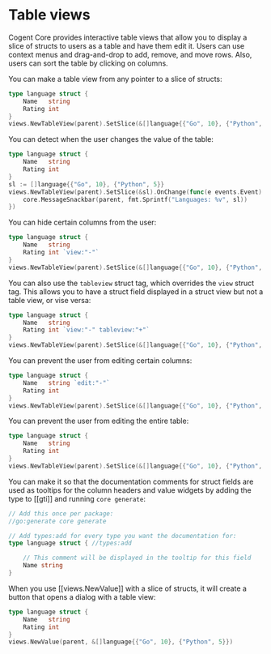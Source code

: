 # Table views

Cogent Core provides interactive table views that allow you to display a slice of structs to users as a table and have them edit it. Users can use context menus and drag-and-drop to add, remove, and move rows. Also, users can sort the table by clicking on columns.

You can make a table view from any pointer to a slice of structs:

```Go
type language struct {
    Name   string
    Rating int
}
views.NewTableView(parent).SetSlice(&[]language{{"Go", 10}, {"Python", 5}})
```

You can detect when the user changes the value of the table:

```Go
type language struct {
    Name   string
    Rating int
}
sl := []language{{"Go", 10}, {"Python", 5}}
views.NewTableView(parent).SetSlice(&sl).OnChange(func(e events.Event) {
    core.MessageSnackbar(parent, fmt.Sprintf("Languages: %v", sl))
})
```

You can hide certain columns from the user:

```Go
type language struct {
    Name   string
    Rating int `view:"-"`
}
views.NewTableView(parent).SetSlice(&[]language{{"Go", 10}, {"Python", 5}})
```

You can also use the `tableview` struct tag, which overrides the `view` struct tag. This allows you to have a struct field displayed in a struct view but not a table view, or vise versa:

```Go
type language struct {
    Name   string
    Rating int `view:"-" tableview:"+"`
}
views.NewTableView(parent).SetSlice(&[]language{{"Go", 10}, {"Python", 5}})
```

You can prevent the user from editing certain columns:

```Go
type language struct {
    Name   string `edit:"-"`
    Rating int
}
views.NewTableView(parent).SetSlice(&[]language{{"Go", 10}, {"Python", 5}})
```

You can prevent the user from editing the entire table:

```Go
type language struct {
    Name   string
    Rating int
}
views.NewTableView(parent).SetSlice(&[]language{{"Go", 10}, {"Python", 5}}).SetReadOnly(true)
```

You can make it so that the documentation comments for struct fields are used as tooltips for the column headers and value widgets by adding the type to [[gti]] and running `core generate`:

```go
// Add this once per package:
//go:generate core generate

// Add types:add for every type you want the documentation for:
type language struct { //types:add

    // This comment will be displayed in the tooltip for this field
    Name string
}
```

When you use [[views.NewValue]] with a slice of structs, it will create a button that opens a dialog with a table view:

```Go
type language struct {
    Name   string
    Rating int
}
views.NewValue(parent, &[]language{{"Go", 10}, {"Python", 5}})
```
